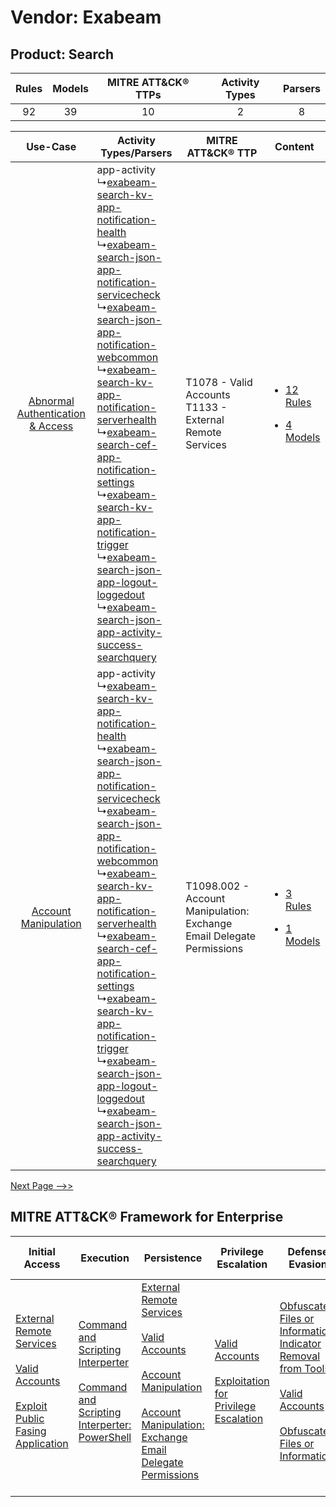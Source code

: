 Vendor: Exabeam
===============
Product: Search
---------------
| Rules | Models | MITRE ATT&CK® TTPs | Activity Types | Parsers |
|:-----:|:------:|:------------------:|:--------------:|:-------:|
|  92   |   39   |         10         |       2        |    8    |

|    Use-Case    | Activity Types/Parsers    | MITRE ATT&CK® TTP    | Content    |
|:----:| ---- | ---- | ---- |
| [Abnormal Authentication & Access](../../../UseCases/uc_abnormal_authentication_&_access.md) |  app-activity<br> ↳[exabeam-search-kv-app-notification-health](Ps/pC_exabeamsearchkvappnotificationhealth.md)<br> ↳[exabeam-search-json-app-notification-servicecheck](Ps/pC_exabeamsearchjsonappnotificationservicecheck.md)<br> ↳[exabeam-search-json-app-notification-webcommon](Ps/pC_exabeamsearchjsonappnotificationwebcommon.md)<br> ↳[exabeam-search-kv-app-notification-serverhealth](Ps/pC_exabeamsearchkvappnotificationserverhealth.md)<br> ↳[exabeam-search-cef-app-notification-settings](Ps/pC_exabeamsearchcefappnotificationsettings.md)<br> ↳[exabeam-search-kv-app-notification-trigger](Ps/pC_exabeamsearchkvappnotificationtrigger.md)<br> ↳[exabeam-search-json-app-logout-loggedout](Ps/pC_exabeamsearchjsonapplogoutloggedout.md)<br> ↳[exabeam-search-json-app-activity-success-searchquery](Ps/pC_exabeamsearchjsonappactivitysuccesssearchquery.md)<br> | T1078 - Valid Accounts<br>T1133 - External Remote Services<br>    | [<ul><li>12 Rules</li></ul><ul><li>4 Models</li></ul>](RM/r_m_exabeam_search_Abnormal_Authentication_&_Access.md) |
|    [Account Manipulation](../../../UseCases/uc_account_manipulation.md)    |  app-activity<br> ↳[exabeam-search-kv-app-notification-health](Ps/pC_exabeamsearchkvappnotificationhealth.md)<br> ↳[exabeam-search-json-app-notification-servicecheck](Ps/pC_exabeamsearchjsonappnotificationservicecheck.md)<br> ↳[exabeam-search-json-app-notification-webcommon](Ps/pC_exabeamsearchjsonappnotificationwebcommon.md)<br> ↳[exabeam-search-kv-app-notification-serverhealth](Ps/pC_exabeamsearchkvappnotificationserverhealth.md)<br> ↳[exabeam-search-cef-app-notification-settings](Ps/pC_exabeamsearchcefappnotificationsettings.md)<br> ↳[exabeam-search-kv-app-notification-trigger](Ps/pC_exabeamsearchkvappnotificationtrigger.md)<br> ↳[exabeam-search-json-app-logout-loggedout](Ps/pC_exabeamsearchjsonapplogoutloggedout.md)<br> ↳[exabeam-search-json-app-activity-success-searchquery](Ps/pC_exabeamsearchjsonappactivitysuccesssearchquery.md)<br> | T1098.002 - Account Manipulation: Exchange Email Delegate Permissions<br> | [<ul><li>3 Rules</li></ul><ul><li>1 Models</li></ul>](RM/r_m_exabeam_search_Account_Manipulation.md)    |
[Next Page -->>](2_ds_exabeam_search.md)

MITRE ATT&CK® Framework for Enterprise
--------------------------------------
| Initial Access                                                                                                                                                                                                                         | Execution                                                                                                                                                                                    | Persistence                                                                                                                                                                                                                                                                                                                                 | Privilege Escalation                                                                                                                                          | Defense Evasion                                                                                                                                                                                                                                                               | Credential Access | Discovery | Lateral Movement | Collection                                                                                                                                                            | Command and Control                                                                                                                       | Exfiltration | Impact |
| -------------------------------------------------------------------------------------------------------------------------------------------------------------------------------------------------------------------------------------- | -------------------------------------------------------------------------------------------------------------------------------------------------------------------------------------------- | ------------------------------------------------------------------------------------------------------------------------------------------------------------------------------------------------------------------------------------------------------------------------------------------------------------------------------------------- | ------------------------------------------------------------------------------------------------------------------------------------------------------------- | ----------------------------------------------------------------------------------------------------------------------------------------------------------------------------------------------------------------------------------------------------------------------------- | ----------------- | --------- | ---------------- | --------------------------------------------------------------------------------------------------------------------------------------------------------------------- | ----------------------------------------------------------------------------------------------------------------------------------------- | ------------ | ------ |
| [External Remote Services](https://attack.mitre.org/techniques/T1133)<br><br>[Valid Accounts](https://attack.mitre.org/techniques/T1078)<br><br>[Exploit Public Fasing Application](https://attack.mitre.org/techniques/T1190)<br><br> | [Command and Scripting Interperter](https://attack.mitre.org/techniques/T1059)<br><br>[Command and Scripting Interperter: PowerShell](https://attack.mitre.org/techniques/T1059/001)<br><br> | [External Remote Services](https://attack.mitre.org/techniques/T1133)<br><br>[Valid Accounts](https://attack.mitre.org/techniques/T1078)<br><br>[Account Manipulation](https://attack.mitre.org/techniques/T1098)<br><br>[Account Manipulation: Exchange Email Delegate Permissions](https://attack.mitre.org/techniques/T1098/002)<br><br> | [Valid Accounts](https://attack.mitre.org/techniques/T1078)<br><br>[Exploitation for Privilege Escalation](https://attack.mitre.org/techniques/T1068)<br><br> | [Obfuscated Files or Information: Indicator Removal from Tools](https://attack.mitre.org/techniques/T1027/005)<br><br>[Valid Accounts](https://attack.mitre.org/techniques/T1078)<br><br>[Obfuscated Files or Information](https://attack.mitre.org/techniques/T1027)<br><br> |                   |           |                  | [Email Collection](https://attack.mitre.org/techniques/T1114)<br><br>[Email Collection: Email Forwarding Rule](https://attack.mitre.org/techniques/T1114/003)<br><br> | [Proxy: Multi-hop Proxy](https://attack.mitre.org/techniques/T1090/003)<br><br>[Proxy](https://attack.mitre.org/techniques/T1090)<br><br> |              |        |